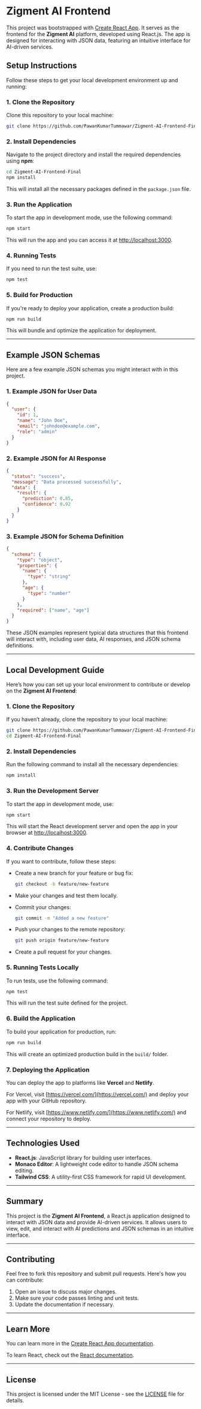 
# Zigment AI Frontend

This project was bootstrapped with [Create React App](https://github.com/facebook/create-react-app). It serves as the frontend for the **Zigment AI** platform, developed using React.js. The app is designed for interacting with JSON data, featuring an intuitive interface for AI-driven services.

## Setup Instructions

Follow these steps to get your local development environment up and running:

### 1. Clone the Repository

Clone this repository to your local machine:

```bash
git clone https://github.com/PawanKumarTummawar/Zigment-AI-Frontend-Final.git
```

### 2. Install Dependencies

Navigate to the project directory and install the required dependencies using **npm**:

```bash
cd Zigment-AI-Frontend-Final
npm install
```

This will install all the necessary packages defined in the `package.json` file.

### 3. Run the Application

To start the app in development mode, use the following command:

```bash
npm start
```

This will run the app and you can access it at [http://localhost:3000](http://localhost:3000).

### 4. Running Tests

If you need to run the test suite, use:

```bash
npm test
```

### 5. Build for Production

If you're ready to deploy your application, create a production build:

```bash
npm run build
```

This will bundle and optimize the application for deployment.

---

## Example JSON Schemas

Here are a few example JSON schemas you might interact with in this project.

### 1. **Example JSON for User Data**

```json
{
  "user": {
    "id": 1,
    "name": "John Doe",
    "email": "johndoe@example.com",
    "role": "admin"
  }
}
```

### 2. **Example JSON for AI Response**

```json
{
  "status": "success",
  "message": "Data processed successfully",
  "data": {
    "result": {
      "prediction": 0.85,
      "confidence": 0.92
    }
  }
}
```

### 3. **Example JSON for Schema Definition**

```json
{
  "schema": {
    "type": "object",
    "properties": {
      "name": {
        "type": "string"
      },
      "age": {
        "type": "number"
      }
    },
    "required": ["name", "age"]
  }
}
```

These JSON examples represent typical data structures that this frontend will interact with, including user data, AI responses, and JSON schema definitions.

---

## Local Development Guide

Here’s how you can set up your local environment to contribute or develop on the **Zigment AI Frontend**:

### 1. Clone the Repository

If you haven’t already, clone the repository to your local machine:

```bash
git clone https://github.com/PawanKumarTummawar/Zigment-AI-Frontend-Final.git
cd Zigment-AI-Frontend-Final
```

### 2. Install Dependencies

Run the following command to install all the necessary dependencies:

```bash
npm install
```

### 3. Run the Development Server

To start the app in development mode, use:

```bash
npm start
```

This will start the React development server and open the app in your browser at [http://localhost:3000](http://localhost:3000).

### 4. Contribute Changes

If you want to contribute, follow these steps:

- Create a new branch for your feature or bug fix:
  
  ```bash
  git checkout -b feature/new-feature
  ```

- Make your changes and test them locally.
- Commit your changes:

  ```bash
  git commit -m "Added a new feature"
  ```

- Push your changes to the remote repository:

  ```bash
  git push origin feature/new-feature
  ```

- Create a pull request for your changes.

### 5. Running Tests Locally

To run tests, use the following command:

```bash
npm test
```

This will run the test suite defined for the project.

### 6. Build the Application

To build your application for production, run:

```bash
npm run build
```

This will create an optimized production build in the `build/` folder.

### 7. Deploying the Application

You can deploy the app to platforms like **Vercel** and **Netlify**.

For Vercel, visit [https://vercel.com/](https://vercel.com/) and deploy your app with your GitHub repository. 

For Netlify, visit [https://www.netlify.com/](https://www.netlify.com/) and connect your repository to deploy.

---

## Technologies Used

- **React.js**: JavaScript library for building user interfaces.
- **Monaco Editor**: A lightweight code editor to handle JSON schema editing.
- **Tailwind CSS**: A utility-first CSS framework for rapid UI development.

---

## Summary

This project is the **Zigment AI Frontend**, a React.js application designed to interact with JSON data and provide AI-driven services. It allows users to view, edit, and interact with AI predictions and JSON schemas in an intuitive interface.

---

## Contributing

Feel free to fork this repository and submit pull requests. Here's how you can contribute:

1. Open an issue to discuss major changes.
2. Make sure your code passes linting and unit tests.
3. Update the documentation if necessary.

---

## Learn More

You can learn more in the [Create React App documentation](https://facebook.github.io/create-react-app/docs/getting-started).

To learn React, check out the [React documentation](https://reactjs.org/).

---

## License

This project is licensed under the MIT License - see the [LICENSE](LICENSE) file for details.

